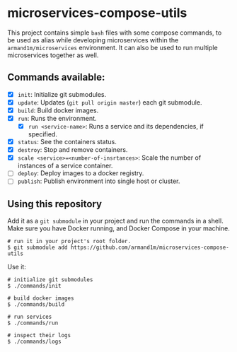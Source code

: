 # microservices-compose-utils

This project contains simple `bash` files with some compose commands, to be used as alias while developing microservices within the `armand1m/microservices` environment.
It can also be used to run multiple microservices together as well.

## Commands available:

 - [x] `init`: Initialize git submodules.
 - [x] `update`: Updates (`git pull origin master`) each git submodule.
 - [x] `build`: Build docker images.
 - [x] `run`: Runs the environment.
   - [x] `run <service-name>`: Runs a service and its dependencies, if specified.
 - [x] `status`: See the containers status.
 - [x] `destroy`: Stop and remove containers.
 - [x] `scale <service>=<number-of-insrtances>`: Scale the number of instances of a service container.
 - [ ] `deploy`: Deploy images to a docker registry.
 - [ ] `publish`: Publish environment into single host or cluster.

 ## Using this repository

 Add it as a `git submodule` in your project and run the commands in a shell.
 Make sure you have Docker running, and Docker Compose in your machine.

 ```shell
 # run it in your project's root folder.
 $ git submodule add https://github.com/armand1m/microservices-compose-utils
 ```

 Use it:

 ```shell
 # initialize git submodules
 $ ./commands/init

 # build docker images
 $ ./commands/build

 # run services
 $ ./commands/run

 # inspect their logs
 $ ./commands/logs
 ```